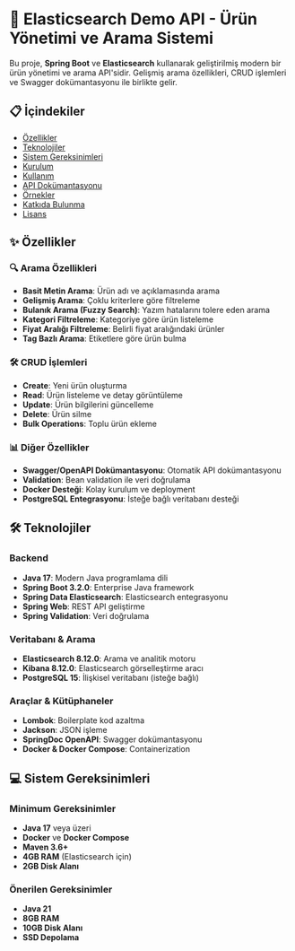 # 🚀 Elasticsearch Demo API - Ürün Yönetimi ve Arama Sistemi

Bu proje, **Spring Boot** ve **Elasticsearch** kullanarak geliştirilmiş modern bir ürün yönetimi ve arama API'sidir. Gelişmiş arama özellikleri, CRUD işlemleri ve Swagger dokümantasyonu ile birlikte gelir.

## 📋 İçindekiler

- [Özellikler](#-özellikler)
- [Teknolojiler](#-teknolojiler)
- [Sistem Gereksinimleri](#-sistem-gereksinimleri)
- [Kurulum](#-kurulum)
- [Kullanım](#-kullanım)
- [API Dokümantasyonu](#-api-dokümantasyonu)
- [Örnekler](#-örnekler)
- [Katkıda Bulunma](#-katkıda-bulunma)
- [Lisans](#-lisans)

## ✨ Özellikler

### 🔍 Arama Özellikleri
- **Basit Metin Arama**: Ürün adı ve açıklamasında arama
- **Gelişmiş Arama**: Çoklu kriterlere göre filtreleme
- **Bulanık Arama (Fuzzy Search)**: Yazım hatalarını tolere eden arama
- **Kategori Filtreleme**: Kategoriye göre ürün listeleme
- **Fiyat Aralığı Filtreleme**: Belirli fiyat aralığındaki ürünler
- **Tag Bazlı Arama**: Etiketlere göre ürün bulma

### 🛠️ CRUD İşlemleri
- **Create**: Yeni ürün oluşturma
- **Read**: Ürün listeleme ve detay görüntüleme
- **Update**: Ürün bilgilerini güncelleme
- **Delete**: Ürün silme
- **Bulk Operations**: Toplu ürün ekleme

### 📊 Diğer Özellikler
- **Swagger/OpenAPI Dokümantasyonu**: Otomatik API dokümantasyonu
- **Validation**: Bean validation ile veri doğrulama
- **Docker Desteği**: Kolay kurulum ve deployment
- **PostgreSQL Entegrasyonu**: İsteğe bağlı veritabanı desteği

## 🛠️ Teknolojiler

### Backend
- **Java 17**: Modern Java programlama dili
- **Spring Boot 3.2.0**: Enterprise Java framework
- **Spring Data Elasticsearch**: Elasticsearch entegrasyonu
- **Spring Web**: REST API geliştirme
- **Spring Validation**: Veri doğrulama

### Veritabanı & Arama
- **Elasticsearch 8.12.0**: Arama ve analitik motoru
- **Kibana 8.12.0**: Elasticsearch görselleştirme aracı
- **PostgreSQL 15**: İlişkisel veritabanı (isteğe bağlı)

### Araçlar & Kütüphaneler
- **Lombok**: Boilerplate kod azaltma
- **Jackson**: JSON işleme
- **SpringDoc OpenAPI**: Swagger dokümantasyonu
- **Docker & Docker Compose**: Containerization

## 💻 Sistem Gereksinimleri

### Minimum Gereksinimler
- **Java 17** veya üzeri
- **Docker** ve **Docker Compose**
- **Maven 3.6+**
- **4GB RAM** (Elasticsearch için)
- **2GB Disk Alanı**

### Önerilen Gereksinimler
- **Java 21**
- **8GB RAM**
- **10GB Disk Alanı**
- **SSD Depolama**
